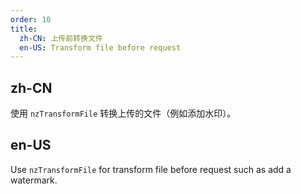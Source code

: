 ```yaml
---
order: 10
title:
  zh-CN: 上传前转换文件
  en-US: Transform file before request
---
```


## zh-CN

使用 `nzTransformFile` 转换上传的文件（例如添加水印）。

## en-US

Use `nzTransformFile` for transform file before request such as add a watermark.
